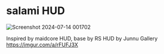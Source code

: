 # salami HUD
![Screenshot 2024-07-14 001702](https://github.com/user-attachments/assets/af8cf692-9c0a-4d7e-acfc-8ecab49bd707)

Inspired by maidcore HUD, base by RS HUD by Junnu
Gallery https://imgur.com/a/rFUFJ3X

